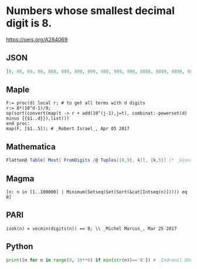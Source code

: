 # Numbers whose smallest decimal digit is 8\.
https://oeis.org/A284069
## JSON
```JSON
[8, 88, 89, 98, 888, 889, 898, 899, 988, 989, 998, 8888, 8889, 8898, 8899, 8988, 8989, 8998, 8999, 9888, 9889, 9898, 9899, 9988, 9989, 9998, 88888, 88889, 88898, 88899, 88988, 88989, 88998, 88999, 89888, 89889, 89898, 89899, 89988, 89989, 89998, 89999, 98888]
```
## Maple
```Maple
F:= proc(d) local r; # to get all terms with d digits
r:= 8*(10^d-1)/9;
op(sort(convert(map(t -> r + add(10^(j-1),j=t), combinat:-powerset(d) minus {{$1..d}}),list)))
end proc:
map(F, [$1..5]); # _Robert Israel_, Apr 05 2017
```
## Mathematica
```Mathematica
Flatten@ Table[ Most[ FromDigits /@ Tuples[{8,9}, k]], {k,5}] (* _Giovanni Resta_, Mar 24 2017 *)
```
## Magma
```Magma
[n: n in [1..100000] | Minimum(Setseq(Set(Sort(&cat[Intseq(n)])))) eq 8]
```
## PARI
```PARI
isok(n) = vecmin(digits(n)) == 8; \\ _Michel Marcus_, Mar 25 2017
```
## Python
```Python
print([n for n in range(8, 10**6) if min(str(n))=='8']) # _Indranil Ghosh_, Apr 06 2017
```
